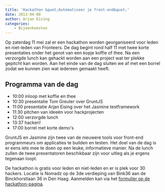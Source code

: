 ```yaml
---
title: 'Hackathon &quot;Automatiseer je front-end&quot;'
date: 2013-04-08
author: Arjan Eising
categories:
    - Bijeenkomsten
---
```


Op zaterdag 11 mei zal er een hackathon worden georganiseerd voor leden en niet-leden van Fronteers. De dag begint rond half 11 met twee korte presentaties onder het genot van een kopje koffie of thee. Na een verzorgde lunch kan gehackt worden aan een project wat ter plekke gepitcht kan worden. Aan het einde van de dag sluiten we af met een borrel zodat we kunnen zien wat iedereen gemaakt heeft.

## Programma van de dag

-   10:00 inloop met koffie en thee
-   10:30 presentatie Tom Greuter over GruntJS
-   11:00 presentatie Arjan Eising over het Jasmine testframework
-   11:30 pitchen van ideeën voor hackprojecten
-   12:00 verzorgde lunch
-   13:37 hacken!
-   17:00 borrel met korte demo's

GruntJS en Jasmine zijn twee van de nieuwere tools voor front-end programmeurs om applicaties te builden en testen. Het doel van de dag is er eens iets mee te doen op een leuke, informatieve manier. Na de lunch zullen de twee presentatoren beschikbaar zijn voor uitleg als je ergens tegenaan loopt.

De hackathon is gratis voor leden en niet-leden en er is plek voor 30 hackers. Locatie is Nomadz op de 3de verdieping van Bink36 aan de Binckhorstlaan 36 in Den Haag. Aanmelden kan via het [formulier op de hackathon-pagina](/bijeenkomsten/2013/hackathon).
